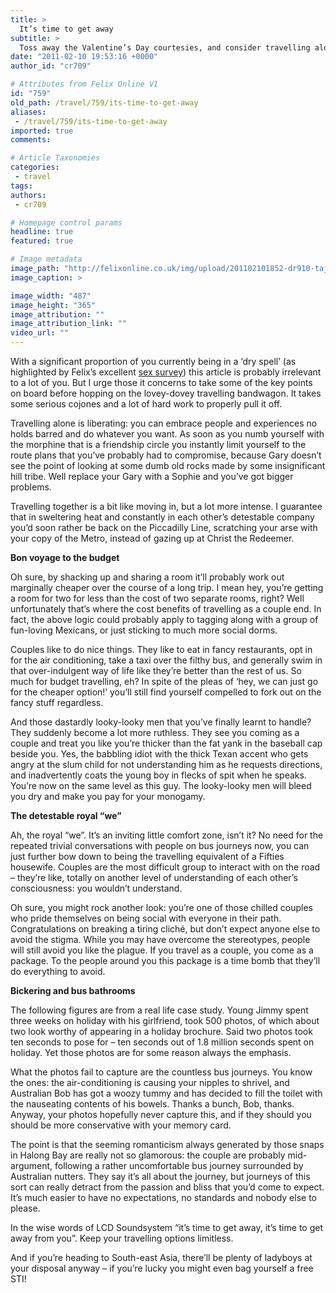 ```yaml
---
title: >
  It’s time to get away
subtitle: >
  Toss away the Valentine’s Day courtesies, and consider travelling alone
date: "2011-02-10 19:53:16 +0000"
author_id: "cr709"

# Attributes from Felix Online V1
id: "759"
old_path: /travel/759/its-time-to-get-away
aliases:
 - /travel/759/its-time-to-get-away
imported: true
comments:

# Article Taxonomies
categories:
 - travel
tags:
authors:
 - cr709

# Homepage control params
headline: true
featured: true

# Image metadata
image_path: "http://felixonline.co.uk/img/upload/201102101852-dr910-tajmahal.jpg"
image_caption: >

image_width: "487"
image_height: "365"
image_attribution: ""
image_attribution_link: ""
video_url: ""
---
```


With a significant proportion of you currently being in a ‘dry spell’ (as highlighted by Felix’s excellent [sex survey](http://www.felixonline.co.uk/?article=791)) this article is probably irrelevant to a lot of you. But I urge those it concerns to take some of the key points on board before hopping on the lovey-dovey travelling bandwagon. It takes some serious cojones and a lot of hard work to properly pull it off.

Travelling alone is liberating: you can embrace people and experiences no holds barred and do whatever you want. As soon as you numb yourself with the morphine that is a friendship circle you instantly limit yourself to the route plans that you’ve probably had to compromise, because Gary doesn’t see the point of looking at some dumb old rocks made by some insignificant hill tribe. Well replace your Gary with a Sophie and you’ve got bigger problems.

Travelling together is a bit like moving in, but a lot more intense. I guarantee that in sweltering heat and constantly in each other’s detestable company you’d soon rather be back on the Piccadilly Line, scratching your arse with your copy of the Metro, instead of gazing up at Christ the Redeemer.

__Bon voyage to the budget__

Oh sure, by shacking up and sharing a room it’ll probably work out marginally cheaper over the course of a long trip. I mean hey, you’re getting a room for two for less than the cost of two separate rooms, right? Well unfortunately that’s where the cost benefits of travelling as a couple end. In fact, the above logic could probably apply to tagging along with a group of fun-loving Mexicans, or just sticking to much more social dorms.

Couples like to do nice things. They like to eat in fancy restaurants, opt in for the air conditioning, take a taxi over the filthy bus, and generally swim in that over-indulgent way of life like they’re better than the rest of us. So much for budget travelling, eh? In spite of the pleas of ‘hey, we can just go for the cheaper option!’ you’ll still find yourself compelled to fork out on the fancy stuff regardless.

And those dastardly looky-looky men that you’ve finally learnt to handle? They suddenly become a lot more ruthless. They see you coming as a couple and treat you like you’re thicker than the fat yank in the baseball cap beside you. Yes, the babbling idiot with the thick Texan accent who gets angry at the slum child for not understanding him as he requests directions, and inadvertently coats the young boy in flecks of spit when he speaks. You’re now on the same level as this guy. The looky-looky men will bleed you dry and make you pay for your monogamy.

__The detestable royal “we”__

Ah, the royal “we”. It’s an inviting little comfort zone, isn’t it? No need for the repeated trivial conversations with people on bus journeys now, you can just further bow down to being the travelling equivalent of a Fifties housewife. Couples are the most difficult group to interact with on the road – they’re like, totally on another level of understanding of each other’s consciousness: you wouldn’t understand.

Oh sure, you might rock another look: you’re one of those chilled couples who pride themselves on being social with everyone in their path. Congratulations on breaking a tiring cliché, but don’t expect anyone else to avoid the stigma. While you may have overcome the stereotypes, people will still avoid you like the plague. If you travel as a couple, you come as a package. To the people around you this package is a time bomb that they’ll do everything to avoid.

__Bickering and bus bathrooms__

The following figures are from a real life case study. Young Jimmy spent three weeks on holiday with his girlfriend, took 500 photos, of which about two look worthy of appearing in a holiday brochure. Said two photos took ten seconds to pose for – ten seconds out of 1.8 million seconds spent on holiday. Yet those photos are for some reason always the emphasis.

What the photos fail to capture are the countless bus journeys. You know the ones: the air-conditioning is causing your nipples to shrivel, and Australian Bob has got a woozy tummy and has decided to fill the toilet with the nauseating contents of his bowels. Thanks a bunch, Bob, thanks. Anyway, your photos hopefully never capture this, and if they should you should be more conservative with your memory card.

The point is that the seeming romanticism always generated by those snaps in Halong Bay are really not so glamorous: the couple are probably mid-argument, following a rather uncomfortable bus journey surrounded by Australian nutters. They say it’s all about the journey, but journeys of this sort can really detract from the passion and bliss that you’d come to expect. It’s much easier to have no expectations, no standards and nobody else to please.

In the wise words of LCD Soundsystem “it’s time to get away, it’s time to get away from you”. Keep your travelling options limitless.

And if you’re heading to South-east Asia, there’ll be plenty of ladyboys at your disposal anyway – if you’re lucky you might even bag yourself a free STI!

